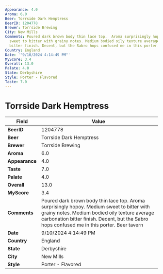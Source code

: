 ```yaml
---
Appearance: 4.0
Aroma: 6.0
Beer: Torrside Dark Hemptress
BeerID: 1204778
Brewer: Torrside Brewing
City: New Mills
Comments: Poured dark brown body thin lace top.  Aroma surprisingly hopoy. Medium
  sweet to bitter with grainy notes. Medium bodied oily texture average carbonation
  bitter finish. Decent, but the Sabro hops confused me in this porter. Beer tavern
Country: England
Date: '"9/10/2024 4:14:49 PM"'
MyScore: 3.4
Overall: 13.0
Palate: 4.0
State: Derbyshire
Style: Porter - Flavored
Taste: 7.0
---
```


# Torrside Dark Hemptress

| Field         | Value |
|---------------|-------|
| **BeerID** | 1204778 |
| **Beer** | Torrside Dark Hemptress |
| **Brewer** | Torrside Brewing |
| **Aroma** | 6.0 |
| **Appearance** | 4.0 |
| **Taste** | 7.0 |
| **Palate** | 4.0 |
| **Overall** | 13.0 |
| **MyScore** | 3.4 |
| **Comments** | Poured dark brown body thin lace top.  Aroma surprisingly hopoy. Medium sweet to bitter with grainy notes. Medium bodied oily texture average carbonation bitter finish. Decent, but the Sabro hops confused me in this porter. Beer tavern |
| **Date** | 9/10/2024 4:14:49 PM |
| **Country** | England |
| **State** | Derbyshire |
| **City** | New Mills |
| **Style** | Porter - Flavored |

